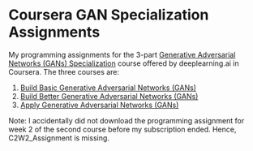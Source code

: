 # Coursera GAN Specialization Assignments
My programming assignments for the 3-part [Generative Adversarial Networks (GANs) Specialization](https://www.coursera.org/specializations/generative-adversarial-networks-gans) course offered by deeplearning.ai in Coursera. The three courses are:

1. [Build Basic Generative Adversarial Networks (GANs)](https://www.coursera.org/learn/build-basic-generative-adversarial-networks-gans?specialization=generative-adversarial-networks-gans)
1. [Build Better Generative Adversarial Networks (GANs)](https://www.coursera.org/learn/build-better-generative-adversarial-networks-gans?specialization=generative-adversarial-networks-gans)
1. [Apply Generative Adversarial Networks (GANs)](https://www.coursera.org/learn/apply-generative-adversarial-networks-gans?specialization=generative-adversarial-networks-gans)

Note: I accidentally did not download the programming assignment for week 2 of the second course before my subscription ended. Hence, C2W2_Assignment is missing.